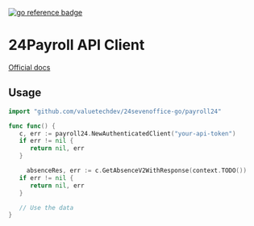 [![go reference badge](https://pkg.go.dev/badge/github.com/valuetechdev/24sevenoffice-go.svg)](https://pkg.go.dev/github.com/valuetechdev/24sevenoffice-go/payroll24)

# 24Payroll API Client

[Official docs](https://swagger.api.24sevenoffice.com/?url=https://me.24sevenoffice.com/swagger.json)

## Usage

```go
import "github.com/valuetechdev/24sevenoffice-go/payroll24"

func func() {
   c, err := payroll24.NewAuthenticatedClient("your-api-token")
   if err != nil {
      return nil, err
   }

	 absenceRes, err := c.GetAbsenceV2WithResponse(context.TODO())
   if err != nil {
      return nil, err
   }

   // Use the data
}
```
